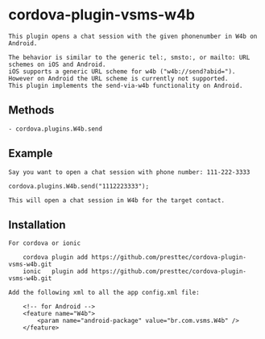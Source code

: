 cordova-plugin-vsms-w4b
========================
    This plugin opens a chat session with the given phonenumber in W4b on Android.

    The behavior is similar to the generic tel:, smsto:, or mailto: URL schemes on iOS and Android.
    iOS supports a generic URL scheme for w4b ("w4b://send?abid=").
    However on Android the URL scheme is currently not supported.
    This plugin implements the send-via-w4b functionality on Android.


Methods
-------

    - cordova.plugins.W4b.send

Example
-------
    Say you want to open a chat session with phone number: 111-222-3333

    cordova.plugins.W4b.send("1112223333");

    This will open a chat session in W4b for the target contact.

Installation
------------

    For cordova or ionic

        cordova plugin add https://github.com/presttec/cordova-plugin-vsms-w4b.git
        ionic   plugin add https://github.com/presttec/cordova-plugin-vsms-w4b.git

    Add the following xml to all the app config.xml file:

        <!-- for Android -->
        <feature name="W4b">
            <param name="android-package" value="br.com.vsms.W4b" />
        </feature>
